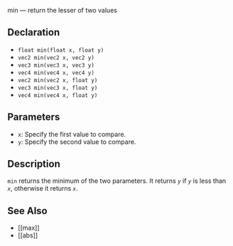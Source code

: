min — return the lesser of two values
## Declaration
- ``float min(float x, float y)``
- ``vec2 min(vec2 x, vec2 y)``
- ``vec3 min(vec3 x, vec3 y)``
- ``vec4 min(vec4 x, vec4 y)``
- ``vec2 min(vec2 x, float y)``
- ``vec3 min(vec3 x, float y)``
- ``vec4 min(vec4 x, float y)``
## Parameters
- ``x``:  Specify the first value to compare.
- ``y``:  Specify the second value to compare.
## Description
`min` returns the minimum of the two parameters. It returns _`y`_ if _`y`_ is less than _`x`_, otherwise it returns _`x`_.
## See Also
- [[max]]
- [[abs]]